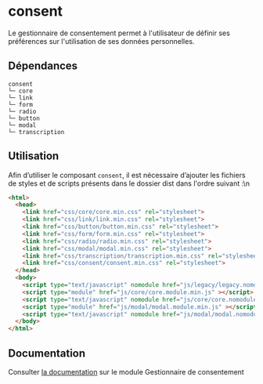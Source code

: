 # consent

Le gestionnaire de consentement permet à l'utilisateur de définir ses préférences sur l'utilisation de ses données personnelles.

## Dépendances
```shell
consent
└─ core
└─ link
└─ form
└─ radio
└─ button
└─ modal
└─ transcription
```

## Utilisation
Afin d’utiliser le composant `consent`, il est nécessaire d’ajouter les fichiers de styles et de scripts présents dans le dossier dist dans l'ordre suivant :\n
```html
<html>
  <head>
    <link href="css/core/core.min.css" rel="stylesheet">
    <link href="css/link/link.min.css" rel="stylesheet">
    <link href="css/button/button.min.css" rel="stylesheet">
    <link href="css/form/form.min.css" rel="stylesheet">
    <link href="css/radio/radio.min.css" rel="stylesheet">
    <link href="css/modal/modal.min.css" rel="stylesheet">
    <link href="css/transcription/transcription.min.css" rel="stylesheet">
    <link href="css/consent/consent.min.css" rel="stylesheet">
  </head>
  <body>
    <script type="text/javascript" nomodule href="js/legacy/legacy.nomodule.min.js" ></script>
    <script type="module" href="js/core/core.module.min.js" ></script>
    <script type="text/javascript" nomodule href="js/core/core.nomodule.min.js" ></script>
    <script type="module" href="js/modal/modal.module.min.js" ></script>
    <script type="text/javascript" nomodule href="js/modal/modal.nomodule.min.js" ></script>
  </body>
</html>
```

## Documentation

Consulter [la documentation](https://www.systeme-de-design.gouv.fr/elements-d-interface/composants/gestionnaire-de-consentement) sur le module Gestionnaire de consentement
